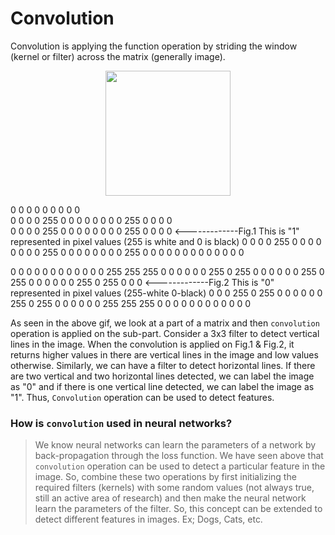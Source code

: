 # Convolution

Convolution is applying the function operation by striding the window (kernel or filter) across the matrix (generally image).

<p align='center'>
<img width='200' height='200' src="https://raw.githubusercontent.com/mingruimingrui/Convolution-neural-networks-made-easy-with-keras/master/imgs/filtering-many-to-one.gif">
 </p>

0 0 0 0 0   0 0 0 0   
0 0 0 0 255 0 0 0 0
0 0 0 0 255 0 0 0 0   
0 0 0 0 255 0 0 0 0
0 0 0 0 255 0 0 0 0   <-------------Fig.1  This is "1" represented in pixel values (255 is white and 0 is black)
0 0 0 0 255 0 0 0 0
0 0 0 0 255 0 0 0 0
0 0 0 0 255 0 0 0 0
0 0 0 0 0   0 0 0 0


0 0 0 0   0   0   0 0 0
0 0 0 255 255 255 0 0 0
0 0 0 255 0   255 0 0 0 
0 0 0 255 0   255 0 0 0
0 0 0 255 0   255 0 0 0  <-------------Fig.2  This is "0" represented in pixel values (255-white 0-black)
0 0 0 255 0   255 0 0 0
0 0 0 255 0   255 0 0 0
0 0 0 255 255 255 0 0 0
0 0 0 0   0   0   0 0 0

As seen in the above gif, we look at a part of a matrix and then `convolution` operation is applied on the sub-part. Consider a 3x3 filter to detect vertical lines in the image. When the convolution is applied on Fig.1 & Fig.2, it returns higher values in there are vertical lines in the image and low values otherwise. Similarly, we can have a filter to detect horizontal lines. If there are two vertical and two horizontal lines detected, we can label the image as "0" and if there is one vertical line detected, we can label the image as "1". Thus, `Convolution` operation can be used to detect features.

### How is `convolution` used in neural networks?
> We know neural networks can learn the parameters of a network by back-propagation through the loss function. We have seen above that `convolution` operation can be used to detect a particular feature in the image. So, combine these two operations by first initializing the required filters (kernels) with some random values (not always true, still an active area of research) and then make the neural network learn the parameters of the filter. So, this concept can be extended to detect different features in images. Ex; Dogs, Cats, etc.


